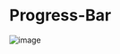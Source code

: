 # Progress-Bar

![image](https://user-images.githubusercontent.com/110745337/195737300-8f8747fd-76a7-47e9-a58c-955dafb52689.png)
